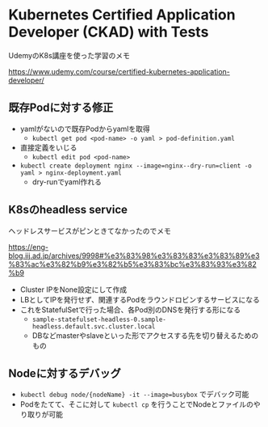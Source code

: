 # Kubernetes Certified Application Developer (CKAD) with Tests

UdemyのK8s講座を使った学習のメモ

https://www.udemy.com/course/certified-kubernetes-application-developer/

## 既存Podに対する修正

- yamlがないので既存Podからyamlを取得
  - `kubectl get pod <pod-name> -o yaml > pod-definition.yaml`
- 直接定義をいじる
  - `kubectl edit pod <pod-name>`
- `kubectl create deployment nginx --image=nginx--dry-run=client -o yaml > nginx-deployment.yaml`
  - dry-runでyaml作れる

## K8sのheadless service

ヘッドレスサービスがピンときてなかったのでメモ

https://eng-blog.iij.ad.jp/archives/9998#%e3%83%98%e3%83%83%e3%83%89%e3%83%ac%e3%82%b9%e3%82%b5%e3%83%bc%e3%83%93%e3%82%b9

- Cluster IPをNone設定にして作成
- LBとしてIPを発行せず、関連するPodをラウンドロビンするサービスになる
- これをStatefulSetで行った場合、各Pod別のDNSを発行する形になる
  - `sample-statefulset-headless-0.sample-headless.default.svc.cluster.local`
  - DBなどmasterやslaveといった形でアクセスする先を切り替えるためのもの

## Nodeに対するデバッグ

- `kubectl debug node/{nodeName} -it --image=busybox` でデバック可能
- Podをたてて、そこに対して `kubectl cp` を行うことでNodeとファイルのやり取りが可能
